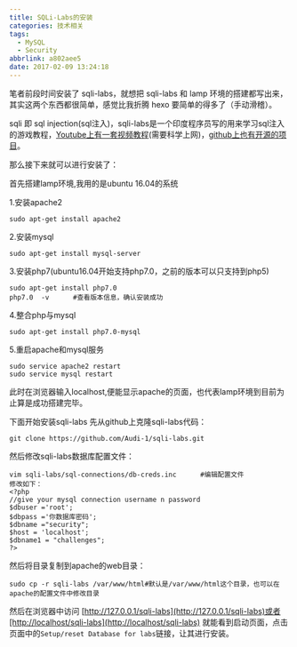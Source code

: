 ```yaml
---
title: SQLi-Labs的安装
categories: 技术相关
tags:
  - MySQL
  - Security
abbrlink: a802aee5
date: 2017-02-09 13:24:18
---
```

笔者前段时间安装了 sqli-labs，就想把 sqli-labs 和 lamp 环境的搭建都写出来，其实这两个东西都很简单，感觉比我折腾 hexo 要简单的得多了（手动滑稽）。

sqli 即 sql injection(sql注入)，sqli-labs是一个印度程序员写的用来学习sql注入的游戏教程，[Youtube上有一套视频教程](https://www.youtube.com/playlist?list=PLkiAz1NPnw8qEgzS7cgVMKavvOAdogsro)(需要科学上网)，[github上也有开源的项目](https://github.com/Audi-1/sqli-labs)。

那么接下来就可以进行安装了：
<!--more-->
首先搭建lamp环境,我用的是ubuntu 16.04的系统

1.安装apache2
```
sudo apt-get install apache2
```
2.安装mysql
```
sudo apt-get install mysql-server
```
3.安装php7(ubuntu16.04开始支持php7.0，之前的版本可以只支持到php5)
```
sudo apt-get install php7.0
php7.0  -v      #查看版本信息，确认安装成功
```
4.整合php与mysql
```
sudo apt-get install php7.0-mysql
```
5.重启apache和mysql服务
```
sudo service apache2 restart
sudo service mysql restart
```
此时在浏览器输入localhost,便能显示apache的页面，也代表lamp环境到目前为止算是成功搭建完毕。

下面开始安装sqli-labs
先从github上克隆sqli-labs代码：
```
git clone https://github.com/Audi-1/sqli-labs.git
```
然后修改sqli-labs数据库配置文件：
```
vim sqli-labs/sql-connections/db-creds.inc      #编辑配置文件
修改如下：
<?php
//give your mysql connection username n password
$dbuser ='root';
$dbpass ='你数据库密码';
$dbname ="security";
$host = 'localhost';
$dbname1 = "challenges";
?>
```
然后将目录复制到apache的web目录：
```
sudo cp -r sqli-labs /var/www/html#默认是/var/www/html这个目录，也可以在apache的配置文件中修改目录
```
然后在浏览器中访问 [http://127.0.0.1/sqli-labs](http://127.0.0.1/sqli-labs)或者[http://localhost/sqli-labs](http://localhost/sqli-labs) 就能看到启动页面，点击页面中的`Setup/reset Database for labs`链接，让其进行安装。
